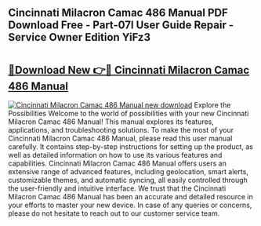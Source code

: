 ## Cincinnati Milacron Camac 486 Manual PDF Download Free - Part-07l User Guide Repair - Service Owner Edition YiFz3

# <h2><a href="http://bc57940.oget.top/?id=Cincinnati+Milacron+Camac+486+Manual">🔗Download New 👉🔴 Cincinnati Milacron Camac 486 Manual</a></h2>

[![Cincinnati Milacron Camac 486 Manual new download](https://i.imgur.com/5g1atiW.png)](http://bc57940.oget.top/?id=Cincinnati+Milacron+Camac+486+Manual)
Explore the Possibilities Welcome to the world of possibilities with your new Cincinnati Milacron Camac 486 Manual! This manual explores its features, applications, and troubleshooting solutions. To make the most of your Cincinnati Milacron Camac 486 Manual, please read this user manual carefully. It contains step-by-step instructions for setting up the product, as well as detailed information on how to use its various features and capabilities. Cincinnati Milacron Camac 486 Manual offers users an extensive range of advanced features, including geolocation, smart alerts, customizable themes, and automatic syncing, all easily controlled through the user-friendly and intuitive interface. We trust that the Cincinnati Milacron Camac 486 Manual has been an accurate and detailed resource in your efforts to master your new device. In case of any queries or concerns, please do not hesitate to reach out to our customer service team.
